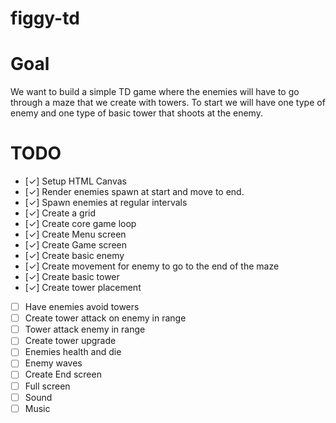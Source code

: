 # figgy-td

# Goal

We want to build a simple TD game where the enemies will have to go through a maze that we create with towers. To start we will have one type of enemy and one type of basic tower that shoots at the enemy.

# TODO

- [&check;] Setup HTML Canvas
- [&check;] Render enemies spawn at start and move to end.
- [&check;] Spawn enemies at regular intervals
- [&check;] Create a grid
- [&check;] Create core game loop
- [&check;] Create Menu screen
- [&check;] Create Game screen
- [&check;] Create basic enemy
- [&check;] Create movement for enemy to go to the end of the maze
- [&check;] Create basic tower
- [&check;] Create tower placement
- [ ] Have enemies avoid towers
- [ ] Create tower attack on enemy in range
- [ ] Tower attack enemy in range
- [ ] Create tower upgrade
- [ ] Enemies health and die
- [ ] Enemy waves
- [ ] Create End screen
- [ ] Full screen
- [ ] Sound
- [ ] Music
